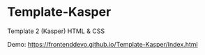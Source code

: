 # Template-Kasper
Template 2 (Kasper) HTML &amp; CSS

Demo: https://frontenddevo.github.io/Template-Kasper/Index.html
